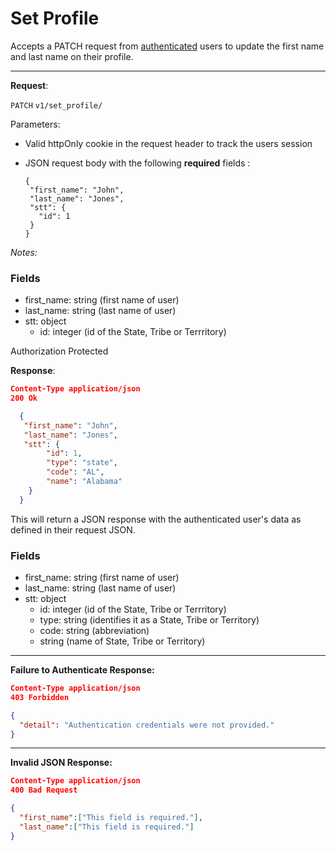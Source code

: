 
# Set Profile
Accepts a PATCH request from [authenticated](api/authentication.md) users to update the first name and last name on their profile. 

 
----
**Request**:

`PATCH` `v1/set_profile/`

Parameters:

- Valid httpOnly cookie in the request header to track the users session

- JSON request body with the following **required** fields :
  ```
  {
   "first_name": "John",
   "last_name": "Jones",
   "stt": {
     "id": 1
   }
  }
  ```

*Notes:*

### Fields
* first_name: string (first name of user)
* last_name: string (last name of user)
* stt: object
  * id: integer (id of the State, Tribe or Terrritory)


Authorization Protected 

**Response**:

```json
Content-Type application/json
200 Ok

  {
   "first_name": "John",
   "last_name": "Jones",
   "stt": {
        "id": 1,
        "type": "state",
        "code": "AL",
        "name": "Alabama"
    }
  }
```

This will return a JSON response with the authenticated user's data as defined in their request JSON.

### Fields
* first_name: string (first name of user)
* last_name: string (last name of user)
* stt: object
  * id: integer (id of the State, Tribe or Terrritory)
  * type: string (identifies it as a State, Tribe or Territory)
  * code: string (abbreviation)
  * string (name of State, Tribe or Territory)

----
**Failure to Authenticate Response:**


```json
Content-Type application/json
403 Forbidden

{
  "detail": "Authentication credentials were not provided."
}
```

----
**Invalid JSON Response:**


```json
Content-Type application/json
400 Bad Request

{
  "first_name":["This field is required."],
  "last_name":["This field is required."]
}
```
